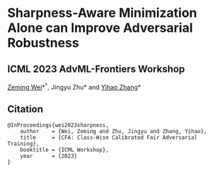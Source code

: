 # Sharpness-Aware Minimization Alone can Improve Adversarial Robustness
## ICML 2023 AdvML-Frontiers Workshop
[Zeming Wei](weizeming.github.io)\*${}^\dagger$, Jingyu Zhu\* and [Yihao Zhang](https://zhang-yihao.github.io/)\*

## Citation
```
@InProceedings{wei2023sharpness,
    author    = {Wei, Zeming and Zhu, Jingyu and Zhang, Yihao},
    title     = {CFA: Class-Wise Calibrated Fair Adversarial Training},
    booktitle = {ICML Workshop},
    year      = {2023}
}
```
